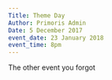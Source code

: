 ```yaml
---
Title: Theme Day
Author: Primoris Admin
Date: 5 December 2017
event_date: 23 January 2018
event_time: 8pm
---
```


The other event you forgot